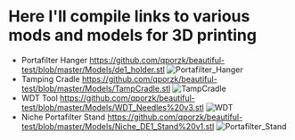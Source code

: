# Here I'll compile links to various mods and models for 3D printing

- Portafilter Hanger https://github.com/qporzk/beautiful-test/blob/master/Models/de1_holder.stl
![Portafilter_Hanger](https://github.com/qporzk/beautiful-test/blob/master/assets/img/Portafilter_Hanger.PNG)
- Tamping Cradle https://github.com/qporzk/beautiful-test/blob/master/Models/TampCradle.stl
![TampCradle](https://github.com/qporzk/beautiful-test/blob/master/assets/img/TampingCradle.PNG)
- WDT Tool https://github.com/qporzk/beautiful-test/blob/master/Models/WDT_Needles%20v3.stl
![WDT](https://github.com/qporzk/beautiful-test/blob/master/assets/img/WDT_Tool.PNG)
- Niche Portafilter Stand https://github.com/qporzk/beautiful-test/blob/master/Models/Niche_DE1_Stand%20v1.stl
![Portafilter_Stand](https://github.com/qporzk/beautiful-test/blob/master/assets/img/Portafilter_Stand.PNG)

